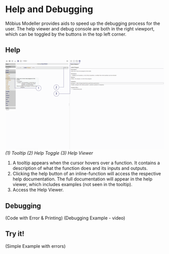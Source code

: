 # Help and Debugging

Möbius Modeller provides aids to speed up the debugging process for the user.
The help viewer and debug console are both in the right viewport, which can be toggled by the buttons in the top left corner.

## Help
![Help](./imgs/1.4-help.png)
*(1) Tooltip (2) Help Toggle (3) Help Viewer*

1. A tooltip appears when the cursor hovers over a function. It contains a description of what the function does and its inputs and outputs.
2. Clicking the help button of an inline-function will access the respective help documentation. The full documentation will appear in the help viewer, which includes examples (not seen in the tooltip).
3. Access the Help Viewer. 

## Debugging
(Code with Error & Printing)
(Debugging Example - video)

## Try it!
(Simple Example with errors)
